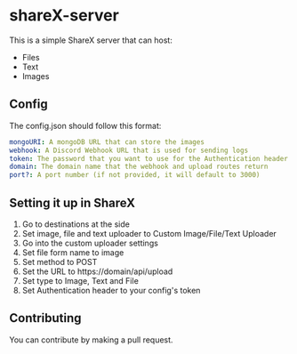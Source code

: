 # shareX-server
This is a simple ShareX server that can host:
- Files
- Text
- Images

## Config
The config.json should follow this format:
```yaml
mongoURI: A mongoDB URL that can store the images
webhook: A Discord Webhook URL that is used for sending logs
token: The password that you want to use for the Authentication header
domain: The domain name that the webhook and upload routes return
port?: A port number (if not provided, it will default to 3000)
```
## Setting it up in ShareX
1. Go to destinations at the side
2. Set image, file and text uploader to Custom Image/File/Text Uploader
3. Go into the custom uploader settings
4. Set file form name to image
5. Set method to POST
6. Set the URL to https://domain/api/upload
7. Set type to Image, Text and File
8. Set Authentication header to your config's token

## Contributing
You can contribute by making a pull request.
